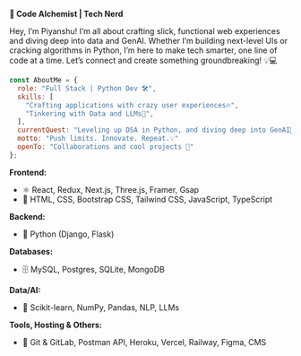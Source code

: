 **👾 Code Alchemist | Tech Nerd**

Hey, I’m Piyanshu! I’m all about crafting slick, functional web experiences and diving deep into data and GenAI. Whether I’m building next-level UIs or cracking algorithms in Python, I’m here to make tech smarter, one line of code at a time. Let’s connect and create something groundbreaking! 💡💻

```js
const AboutMe = {
  role: "Full Stack | Python Dev 🛠️",
  skills: [
    "Crafting applications with crazy user experiences🔥",
    "Tinkering with Data and LLMs🧩",
  ],
  currentQuest: "Leveling up DSA in Python, and diving deep into GenAI🚀",
  motto: "Push limits. Innovate. Repeat.💡"
  openTo: "Collaborations and cool projects 🤝"
};
```

**Frontend:**
- ⚛️ React, Redux, Next.js, Three.js, Framer, Gsap
- 🎨 HTML, CSS, Bootstrap CSS, Tailwind CSS, JavaScript, TypeScript

**Backend:**
- 🐍 Python (Django, Flask)

**Databases:**
- 🗄️  MySQL, Postgres, SQLite, MongoDB

**Data/AI:**
- 🤖 Scikit-learn, NumPy, Pandas, NLP, LLMs

**Tools, Hosting & Others:**
- 🔧 Git & GitLab, Postman API, Heroku, Vercel, Railway, Figma, CMS
